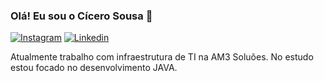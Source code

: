 
### Olá! Eu sou o Cícero Sousa 👋

[![Instagram](https://img.shields.io/badge/Instagram-E4405F?style=for-the-badge&logo=instagram&logoColor=white)](https://www.instagram.com/leandrosousa112/)
[![Linkedin](https://img.shields.io/badge/LinkedIn-0077B5?style=for-the-badge&logo=linkedin&logoColor=white)](https://www.linkedin.com/in/c%C3%ADcero-jorge-b61171245/)



Atualmente trabalho com infraestrutura de TI na AM3 Soluões. No estudo estou focado no desenvolvimento JAVA.
